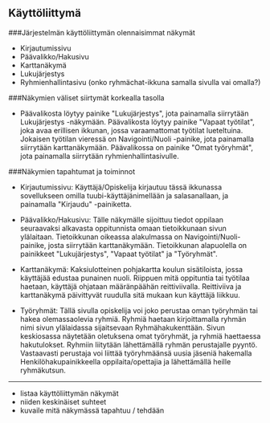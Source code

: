 ## Käyttöliittymä

###Järjestelmän käyttöliittymän olennaisimmat näkymät
- Kirjautumissivu
- Päävalikko/Hakusivu
- Karttanäkymä
- Lukujärjestys
- Ryhmienhallintasivu (onko ryhmächat-ikkuna samalla sivulla vai omalla?)

###Näkymien väliset siirtymät korkealla tasolla
- Päävalikosta löytyy painike "Lukujärjestys", jota painamalla siirrytään Lukujärjestys -näkymään. 
	  Päävalikosta löytyy painike "Vapaat työtilat", joka avaa erillisen ikkunan, jossa varaamattomat työtilat lueteltuina.
	  Jokaisen työtilan vieressä on Navigointi/Nuoli -painike, jota painamalla siirrytään karttanäkymään.
	  Päävalikossa on painike "Omat työryhmät", jota painamalla siirrytään ryhmienhallintasivulle.

	  
###Näkymien tapahtumat ja toiminnot
- Kirjautumissivu: Käyttäjä/Opiskelija kirjautuu tässä ikkunassa sovellukseen omilla tuubi-käyttäjänimellään 
	ja salasanallaan, ja painamalla "Kirjaudu" -painiketta. 
	
- Päävalikko/Hakusivu: Tälle näkymälle sijoittuu tiedot oppilaan seuraavaksi alkavasta oppitunnista omaan tietoikkunaan
	  sivun ylälaitaan. Tietoikkunan oikeassa alakulmassa on Navigointi/Nuoli-painike, josta siirrytään karttanäkymään. Tietoikkunan
	  alapuolella on painikkeet "Lukujärjestys", "Vapaat työtilat" ja "Työryhmät". 
	
- Karttanäkymä: Kaksiulotteinen pohjakartta koulun sisätiloista, jossa käyttäjää edustaa punainen nuoli.
	Riippuen mitä oppituntia tai työtilaa haetaan, käyttäjä ohjataan määränpäähän reittiviivalla. Reittiviiva 
	ja karttanäkymä päivittyvät ruudulla sitä mukaan kun käyttäjä liikkuu.
	
- Työryhmät: Tällä sivulla opiskelija voi joko perustaa oman työryhmän tai hakea olemassaolevia ryhmiä. Ryhmiä haetaan kirjoittamalla ryhmän nimi sivun
  ylälaidassa sijaitsevaan Ryhmähakukenttään. Sivun keskiosassa näytetään oletuksena omat työryhmät, ja ryhmiä haettaessa hakutulokset. 
  Ryhmiin liitytään lähettämällä ryhmän perustajalle pyyntö. Vastaavasti perustaja voi liittää työryhmäänsä uusia jäseniä hakemalla 
  Henkilöhakupainikkeella oppilaita/opettajia ja lähettämällä heille ryhmäkutsun. 




----------------
* listaa käyttöliittymän näkymät
* niiden keskinäiset suhteet
* kuvaile mitä näkymässä tapahtuu / tehdään
